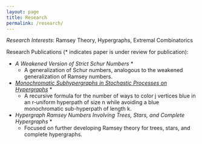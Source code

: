 ```yaml
---
layout: page
title: Research
permalink: /research/
---
```


*Research Interests*:  Ramsey Theory, Hypergraphs, Extremal Combinatorics

Research Publications (* indicates paper is under review for publication):
 
+ *A Weakened Version of Strict Schur Numbers* *  
  + A generalization of Schur numbers, analogous to the weakened generalization of Ramsey numbers.
+ *[Monochromatic Subhypergraphs in Stochastic Processes on Hypergraphs](https://arxiv.org/pdf/2003.00035.pdf)* *  
  + A recursive formula for the number of ways to color j vertices blue in an r-uniform hyperpath of size n while avoiding a blue monochromatic sub-hyperpath of length k. 
+ *Hypergraph Ramsey Numbers Involving Trees, Stars, and Complete Hypergraphs* *  
  + Focused on further developing Ramsey theory for trees, stars, and complete hypergraphs.

